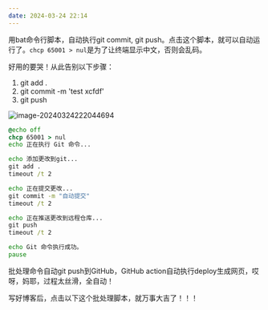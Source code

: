 ```yaml
---
date: 2024-03-24 22:14
---
```


用bat命令行脚本，自动执行git commit, git push。点击这个脚本，就可以自动运行了。`chcp 65001 > nul`是为了让终端显示中文，否则会乱码。

好用的要哭！从此告别以下步骤：

1. git add .
2. git commit -m 'test xcfdf'
3. git push

<!-- truncate -->

![image-20240324222044694](https://docu-1319658309.cos.ap-guangzhou.myqcloud.com/image-20240324222044694.png)

``` bat
@echo off
chcp 65001 > nul
echo 正在执行 Git 命令...

echo 添加更改到git...
git add .
timeout /t 2

echo 正在提交更改...
git commit -m "自动提交"
timeout /t 2

echo 正在推送更改到远程仓库...
git push
timeout /t 2

echo Git 命令执行成功。
pause
```

批处理命令自动git push到GitHub，GitHub action自动执行deploy生成网页，哎呀，妈耶，过程太丝滑，全自动！

写好博客后，点击以下这个批处理脚本，就万事大吉了！！！



